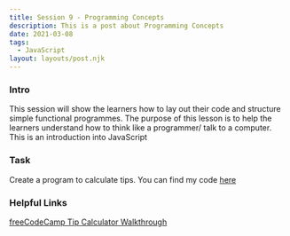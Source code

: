 ```yaml
---
title: Session 9 - Programming Concepts 
description: This is a post about Programming Concepts 
date: 2021-03-08
tags:
  - JavaScript
layout: layouts/post.njk
---
```


### Intro

This session will show the learners how to lay out their code and structure simple functional programmes. The purpose of this lesson is to help the learners understand how to think like a programmer/ talk to a computer. This is an introduction into JavaScript

### Task 

Create a program to calculate tips. You can find my code [here](https://github.com/jeenny/javascript-intro)

### Helpful Links

[freeCodeCamp Tip Calculator Walkthrough](https://www.freecodecamp.org/news/how-to-build-a-tip-calculator-with-html-css-and-javascript/)